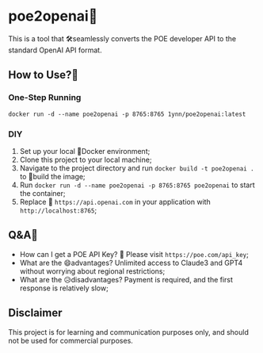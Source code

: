 # poe2openai🚀

This is a tool that 🛠️seamlessly converts the POE developer API to the standard OpenAI API format.

## How to Use?🤔

### One-Step Running

```
docker run -d --name poe2openai -p 8765:8765 1ynn/poe2openai:latest
```

### DIY

1. Set up your local 🐳Docker environment;
2. Clone this project to your local machine;
3. Navigate to the project directory and run `docker build -t poe2openai .` to 🔧build the image;
4. Run `docker run -d --name poe2openai -p 8765:8765 poe2openai` to start the container;
5. Replace 🔄 `https://api.openai.com` in your application with `http://localhost:8765`;

## Q&A💬

* How can I get a POE API Key? 🔑 Please visit `https://poe.com/api_key`;
* What are the 😄advantages? Unlimited access to Claude3 and GPT4 without worrying about regional restrictions;
* What are the 😥disadvantages? Payment is required, and the first response is relatively slow;

## Disclaimer

This project is for learning and communication purposes only, and should not be used for commercial purposes.